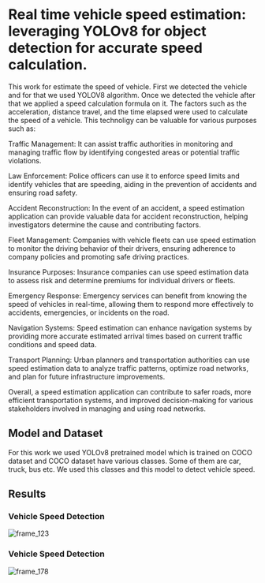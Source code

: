 # Real time vehicle speed estimation: leveraging YOLOv8 for object detection for accurate speed calculation.

This work for estimate the speed of vehicle. First we detected the vehicle and for that we used YOLOV8 algorithm. Once we detected the vehicle after that we applied a speed calculation formula on it. The factors such as the acceleration, distance travel, and the time elapsed were used to calculate the speed of a vehicle. This technoligy can be valuable for various purposes such as:

Traffic Management: It can assist traffic authorities in monitoring and managing traffic flow by identifying congested areas or potential traffic violations.

Law Enforcement: Police officers can use it to enforce speed limits and identify vehicles that are speeding, aiding in the prevention of accidents and ensuring road safety.

Accident Reconstruction: In the event of an accident, a speed estimation application can provide valuable data for accident reconstruction, helping investigators determine the cause and contributing factors.

Fleet Management: Companies with vehicle fleets can use speed estimation to monitor the driving behavior of their drivers, ensuring adherence to company policies and promoting safe driving practices.

Insurance Purposes: Insurance companies can use speed estimation data to assess risk and determine premiums for individual drivers or fleets.

Emergency Response: Emergency services can benefit from knowing the speed of vehicles in real-time, allowing them to respond more effectively to accidents, emergencies, or incidents on the road.

Navigation Systems: Speed estimation can enhance navigation systems by providing more accurate estimated arrival times based on current traffic conditions and speed data.

Transport Planning: Urban planners and transportation authorities can use speed estimation data to analyze traffic patterns, optimize road networks, and plan for future infrastructure improvements.

Overall, a speed estimation application can contribute to safer roads, more efficient transportation systems, and improved decision-making for various stakeholders involved in managing and using road networks.



## Model and Dataset
For this work we used YOLOv8 pretrained model which is trained on COCO dataset and COCO dataset have various classes. Some of them are car, truck, bus etc. We used this classes and this model to detect vehicle speed.
## Results

### Vehicle Speed Detection

![frame_123](https://github.com/user-attachments/assets/63497a0f-f012-4565-b912-2dd6f61c71c0)

### Vehicle Speed Detection

![frame_178](https://github.com/user-attachments/assets/3d46078e-43f7-4550-8d45-a02d95faf352)
